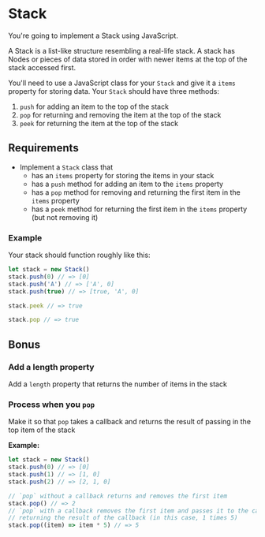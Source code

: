 # Stack

You're going to implement a Stack using JavaScript.

A Stack is a list-like structure resembling a real-life stack. A stack has Nodes or pieces of data stored in order with newer items at the top of the stack accessed first.

You'll need to use a JavaScript class for your `Stack` and give it a `items` property for storing data. Your `Stack` should have three methods:

1. `push` for adding an item to the top of the stack
2. `pop` for returning and removing the item at the top of the stack
3. `peek` for returning the item at the top of the stack


## Requirements

- Implement a `Stack` class that
  - has an `items` property for storing the items in your stack
  - has a `push` method for adding an item to the `items` property
  - has a `pop` method for removing and returning the first item in the `items` property
  - has a `peek` method for returning the first item in the `items` property (but not removing it)

### Example

Your stack should function roughly like this:

```js
let stack = new Stack()
stack.push(0) // => [0]
stack.push('A') // => ['A', 0]
stack.push(true) // => [true, 'A', 0]

stack.peek // => true

stack.pop // => true
```

## Bonus

### Add a length property

Add a `length` property that returns the number of items in the stack

### Process when you `pop`

Make it so that `pop` takes a callback and returns the result of passing in the top item of the stack

**Example:**

```js
let stack = new Stack()
stack.push(0) // => [0]
stack.push(1) // => [1, 0]
stack.push(2) // => [2, 1, 0]

// `pop` without a callback returns and removes the first item
stack.pop() // => 2
// `pop` with a callback removes the first item and passes it to the callback,
// returning the result of the callback (in this case, 1 times 5)
stack.pop((item) => item * 5) // => 5
```
